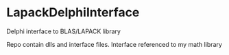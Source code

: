 # LapackDelphiInterface
Delphi interface to BLAS/LAPACK library

Repo contain dlls and interface files.
Interface referenced to my math library
